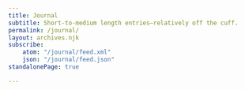 ```yaml
---
title: Journal
subtitle: Short-to-medium length entries—relatively off the cuff.
permalink: /journal/
layout: archives.njk
subscribe:
    atom: "/journal/feed.xml"
    json: "/journal/feed.json"
standalonePage: true

---
```

